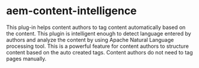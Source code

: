 # aem-content-intelligence
This plug-in helps content authors to tag content automatically based on the content. This plugin is intelligent enough to detect language entered by authors and analyze the content by using Apache Natural Language processing tool. This is a powerful feature for content authors to structure content based on the auto created tags. Content authors do not need to tag pages manually.  
